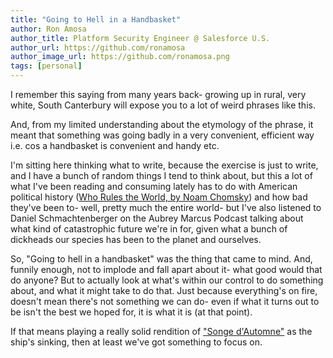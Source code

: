 ```yaml
---
title: "Going to Hell in a Handbasket"
author: Ron Amosa
author_title: Platform Security Engineer @ Salesforce U.S.
author_url: https://github.com/ronamosa
author_image_url: https://github.com/ronamosa.png
tags: [personal]
---
```


I remember this saying from many years back- growing up in rural, very white, South Canterbury will expose you to a lot of weird phrases like this.

And, from my limited understanding about the etymology of the phrase, it meant that something was going badly in a very convenient, efficient way i.e. cos a handbasket is convenient and handy etc.

I'm sitting here thinking what to write, because the exercise is just to write, and I have a bunch of random things I tend to think about, but this a lot of what I've been reading and consuming lately has to do with American political history ([Who Rules the World, by Noam Chomsky](https://www.goodreads.com/book/show/28514478-who-rules-the-world)) and how bad they've been to- well, pretty much the entire world- but I've also listened to Daniel Schmachtenberger on the Aubrey Marcus Podcast talking about what kind of catastrophic future we're in for, given what a bunch of dickheads our species has been to the planet and ourselves.

So, "Going to hell in a handbasket" was the thing that came to mind. And, funnily enough, not to implode and fall apart about it- what good would that do anyone? But to actually look at what's within our control to do something about, and what it might take to do that. Just because everything's on fire, doesn't mean there's not something we can do- even if what it turns out to be isn't the best we hoped for, it is what it is (at that point).

If that means playing a really solid rendition of ["Songe d'Automne"](https://www.woot.com/blog/post/the-debunker-did-the-band-play-nearer-my-god-to-thee-as-the-titanic-sank) as the ship's sinking, then at least we've got something to focus on.
